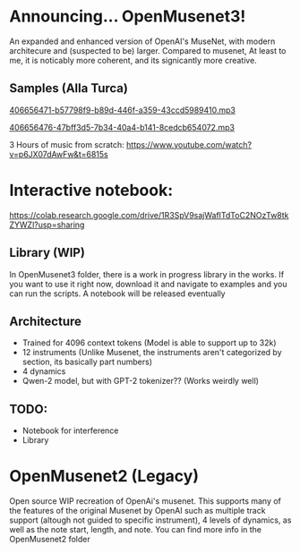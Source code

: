 # Announcing... OpenMusenet3!
An expanded and enhanced version of OpenAI's MuseNet, with modern architecure and (suspected to be) larger. Compared to musenet, At least to me, it is noticably more coherent, and its signicantly more creative.

## Samples (Alla Turca)

[406656471-b57798f9-b89d-446f-a359-43ccd5989410.mp3](https://github.com/user-attachments/files/21873529/406656471-b57798f9-b89d-446f-a359-43ccd5989410.mp3)

[406656476-47bff3d5-7b34-40a4-b141-8cedcb654072.mp3](https://github.com/user-attachments/files/21873532/406656476-47bff3d5-7b34-40a4-b141-8cedcb654072.mp3)

3 Hours of music from scratch: https://www.youtube.com/watch?v=p6JX07dAwFw&t=6815s

# Interactive notebook:
https://colab.research.google.com/drive/1R3SpV9sajWafITdToC2NOzTw8tkZYWZl?usp=sharing

## Library (WIP)
In OpenMusenet3 folder, there is a work in progress library in the works. If you want to use it right now, download it and navigate to examples and you can run the scripts. A notebook will be released eventually

## Architecture
- Trained for 4096 context tokens (Model is able to support up to 32k)
- 12 instruments (Unlike Musenet, the instruments aren't categorized by section, its basically part numbers)
- 4 dynamics
- Qwen-2 model, but with GPT-2 tokenizer?? (Works weirdly well)

## TODO:
- Notebook for interference
- Library

# OpenMusenet2 (Legacy)
Open source WIP recreation of OpenAi's musenet. This supports many of the features of the original Musenet by OpenAI such as multiple track support (altough not guided to specific instrument), 4 levels of dynamics, as well as the note start, length, and note. You can find more info in the OpenMusenet2 folder

